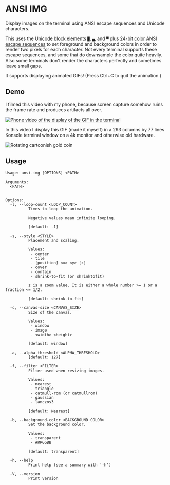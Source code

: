 ANSI IMG
========

Display images on the terminal using ANSI escape sequences and Unicode
characters.

This uses the [Unicode block elements](https://en.wikipedia.org/wiki/Block_Elements)
`█`, `▄`, and `▀` plus
[24-bit color ANSI escape sequences](https://en.wikipedia.org/wiki/ANSI_escape_code#24-bit)
to set foreground and background colors in order to render two pixels for each
character. Not every terminal supports these escape sequences, and some that do
downsample the color quite heavily. Also some terminals don't render the
characters perfectly and sometimes leave small gaps.

It supports displaying animated GIFs! (Press Ctrl+C to quit the animation.)

Demo
----

I filmed this video with my phone, because screen capture somehow ruins the
frame rate and produces artifacts all over.

[![Phone video of the display of the GIF in the terminal](https://img.youtube.com/vi/AqIT7vIFiDQ/maxresdefault.jpg)](https://www.youtube.com/watch?v=AqIT7vIFiDQ)

In this video I display this GIF (made it myself) in a 293 columns by 77 lines
Konsole terminal window on a 4k monitor and otherwise old hardware.

![Rotating cartoonish gold coin](https://i.imgur.com/A6ThmHM.gif)

Usage
-----

```plain
Usage: ansi-img [OPTIONS] <PATH>

Arguments:
  <PATH>
          

Options:
  -l, --loop-count <LOOP_COUNT>
          Times to loop the animation.
          
          Negative values mean infinite looping.
          
          [default: -1]

  -s, --style <STYLE>
          Placement and scaling.
          
          Values:
           - center
           - tile
           - [position] <x> <y> [z]
           - cover
           - contain
           - shrink-to-fit (or shrinktofit)
          
          z is a zoom value. It is either a whole number >= 1 or a fraction <= 1/2.
          
          [default: shrink-to-fit]

  -c, --canvas-size <CANVAS_SIZE>
          Size of the canvas.
          
          Values:
           - window
           - image
           - <width> <height>
          
          [default: window]

  -a, --alpha-threshold <ALPHA_THRESHOLD>
          [default: 127]

  -f, --filter <FILTER>
          Filter used when resizing images.
          
          Values:
           - nearest
           - triangle
           - catmull-rom (or catmullrom)
           - gaussian
           - lanczos3
          
          [default: Nearest]

  -b, --background-color <BACKGROUND_COLOR>
          Set the background color.
          
          Values:
           - transparent
           - #RRGGBB
          
          [default: transparent]

  -h, --help
          Print help (see a summary with '-h')

  -V, --version
          Print version
```
